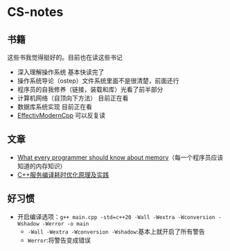 # CS-notes

## 书籍

这些书我觉得挺好的。目前也在读这些书记

- 深入理解操作系统 基本快读完了
- 操作系统导论（ostep）文件系统里面不是很清楚，前面还行
- 程序员的自我修养（链接，装载和库）光看了前半部分
- 计算机网络（自顶向下方法） 目前正在看
- 数据库系统实现 目前正在看
- [EffectivModernCpp](https://github.com/CnTransGroup/EffectiveModernCppChinese/tree/master/src) 可以反复读

## 文章

- [What every programmer should know about memory](https://zhuanlan.zhihu.com/p/611133924)（每一个程序员应该知道的内存知识）
- [C++服务编译耗时优化原理及实践](https://tech.meituan.com/2020/12/10/apache-kylin-practice-in-meituan.html)

## 好习惯

- 开启编译选项：`g++ main.cpp -std=c++20 -Wall -Wextra -Wconversion -Wshadow -Werror -o main`
  - `-Wall -Wextra -Wconversion -Wshadow`:基本上就开启了所有警告
  - `Werror`:将警告变成错误

